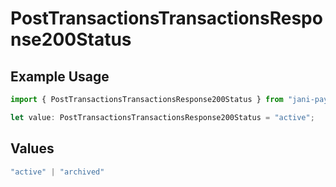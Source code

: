 # PostTransactionsTransactionsResponse200Status

## Example Usage

```typescript
import { PostTransactionsTransactionsResponse200Status } from "jani-payments/models/operations";

let value: PostTransactionsTransactionsResponse200Status = "active";
```

## Values

```typescript
"active" | "archived"
```